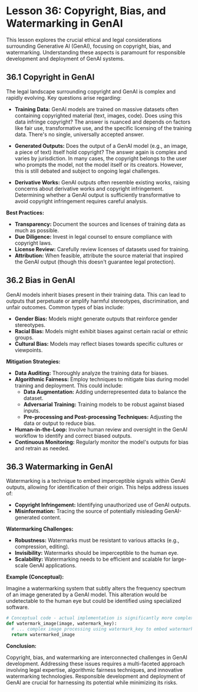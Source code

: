 # Lesson 36: Copyright, Bias, and Watermarking in GenAI

This lesson explores the crucial ethical and legal considerations surrounding Generative AI (GenAI), focusing on copyright, bias, and watermarking.  Understanding these aspects is paramount for responsible development and deployment of GenAI systems.

## 36.1 Copyright in GenAI

The legal landscape surrounding copyright and GenAI is complex and rapidly evolving.  Key questions arise regarding:

* **Training Data:**  GenAI models are trained on massive datasets often containing copyrighted material (text, images, code). Does using this data infringe copyright?  The answer is nuanced and depends on factors like fair use, transformative use, and the specific licensing of the training data.  There's no single, universally accepted answer.

* **Generated Outputs:**  Does the output of a GenAI model (e.g., an image, a piece of text) itself hold copyright?  The answer again is complex and varies by jurisdiction.  In many cases, the copyright belongs to the user who prompts the model, not the model itself or its creators. However, this is still debated and subject to ongoing legal challenges.

* **Derivative Works:**  GenAI outputs often resemble existing works, raising concerns about derivative works and copyright infringement.  Determining whether a GenAI output is sufficiently transformative to avoid copyright infringement requires careful analysis.

**Best Practices:**

* **Transparency:**  Document the sources and licenses of training data as much as possible.
* **Due Diligence:**  Invest in legal counsel to ensure compliance with copyright laws.
* **License Review:**  Carefully review licenses of datasets used for training.
* **Attribution:**  When feasible, attribute the source material that inspired the GenAI output (though this doesn't guarantee legal protection).


## 36.2 Bias in GenAI

GenAI models inherit biases present in their training data. This can lead to outputs that perpetuate or amplify harmful stereotypes, discrimination, and unfair outcomes.  Common types of bias include:

* **Gender Bias:**  Models might generate outputs that reinforce gender stereotypes.
* **Racial Bias:**  Models might exhibit biases against certain racial or ethnic groups.
* **Cultural Bias:**  Models may reflect biases towards specific cultures or viewpoints.


**Mitigation Strategies:**

* **Data Auditing:**  Thoroughly analyze the training data for biases.
* **Algorithmic Fairness:**  Employ techniques to mitigate bias during model training and deployment.  This could include:
    * **Data Augmentation:**  Adding underrepresented data to balance the dataset.
    * **Adversarial Training:**  Training models to be robust against biased inputs.
    * **Pre-processing and Post-processing Techniques:**  Adjusting the data or output to reduce bias.
* **Human-in-the-Loop:**  Involve human review and oversight in the GenAI workflow to identify and correct biased outputs.
* **Continuous Monitoring:**  Regularly monitor the model's outputs for bias and retrain as needed.


## 36.3 Watermarking in GenAI

Watermarking is a technique to embed imperceptible signals within GenAI outputs, allowing for identification of their origin.  This helps address issues of:

* **Copyright Infringement:**  Identifying unauthorized use of GenAI outputs.
* **Misinformation:**  Tracing the source of potentially misleading GenAI-generated content.

**Watermarking Challenges:**

* **Robustness:**  Watermarks must be resistant to various attacks (e.g., compression, editing).
* **Invisibility:**  Watermarks should be imperceptible to the human eye.
* **Scalability:**  Watermarking needs to be efficient and scalable for large-scale GenAI applications.


**Example (Conceptual):**

Imagine a watermarking system that subtly alters the frequency spectrum of an image generated by a GenAI model. This alteration would be undetectable to the human eye but could be identified using specialized software.

```python
# Conceptual code - actual implementation is significantly more complex
def watermark_image(image, watermark_key):
  # ... complex image processing using watermark_key to embed watermark ...
  return watermarked_image
```

**Conclusion:**

Copyright, bias, and watermarking are interconnected challenges in GenAI development.  Addressing these issues requires a multi-faceted approach involving legal expertise, algorithmic fairness techniques, and innovative watermarking technologies. Responsible development and deployment of GenAI are crucial for harnessing its potential while minimizing its risks.
